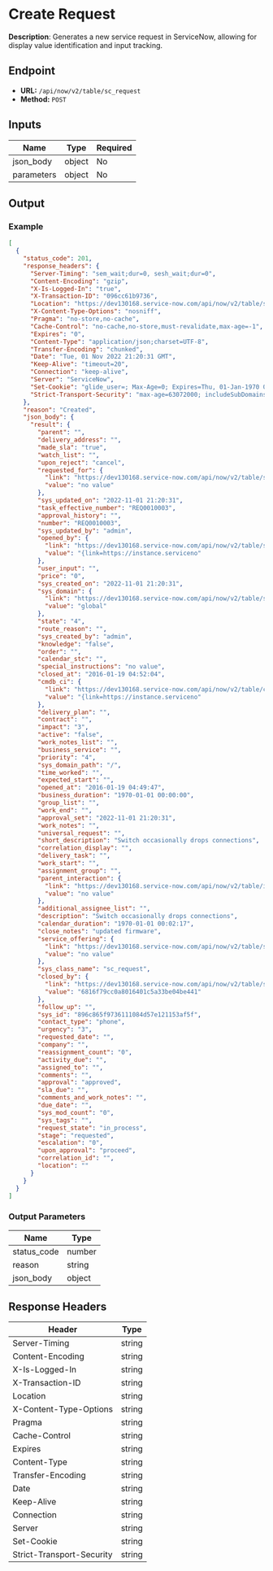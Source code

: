 # Create Request

**Description**: Generates a new service request in ServiceNow, allowing for display value identification and input tracking.

## Endpoint

- **URL:** `/api/now/v2/table/sc_request`
- **Method:** `POST`
## Inputs

| Name | Type | Required |
|------|------|----------|
| json_body | object | No |
| parameters | object | No |
## Output

### Example

```json
[
  {
    "status_code": 201,
    "response_headers": {
      "Server-Timing": "sem_wait;dur=0, sesh_wait;dur=0",
      "Content-Encoding": "gzip",
      "X-Is-Logged-In": "true",
      "X-Transaction-ID": "096cc61b9736",
      "Location": "https://dev130168.service-now.com/api/now/v2/table/sc_request/896c865f9736111084d57e121153af5f",
      "X-Content-Type-Options": "nosniff",
      "Pragma": "no-store,no-cache",
      "Cache-Control": "no-cache,no-store,must-revalidate,max-age=-1",
      "Expires": "0",
      "Content-Type": "application/json;charset=UTF-8",
      "Transfer-Encoding": "chunked",
      "Date": "Tue, 01 Nov 2022 21:20:31 GMT",
      "Keep-Alive": "timeout=20",
      "Connection": "keep-alive",
      "Server": "ServiceNow",
      "Set-Cookie": "glide_user=; Max-Age=0; Expires=Thu, 01-Jan-1970 00:00:10 GMT; Path=/; HttpOnly; SameSite=None; Secure, glide_user_session=; Max-Age=0; Expires=Thu, 01-Jan-1970 00:00:10 GMT; Path=/; HttpOnly; SameSite=None; Secure, glide_user_route=glide.f6d1c4085a807931391acf9b7192b09e; Max-Age=2147483647; Expires=Mon, 20-Nov-2090 00:34:38 GMT; Path=/; HttpOnly; SameSite=None; Secure, glide_session_store=016C8ED79736111084D57E121153AF34; Max-Age=1800; Expires=Tue, 01-Nov-2022 21:50:31 GMT; Path=/; HttpOnly; SameSite=None; Secure",
      "Strict-Transport-Security": "max-age=63072000; includeSubDomains"
    },
    "reason": "Created",
    "json_body": {
      "result": {
        "parent": "",
        "delivery_address": "",
        "made_sla": "true",
        "watch_list": "",
        "upon_reject": "cancel",
        "requested_for": {
          "link": "https://dev130168.service-now.com/api/now/v2/table/sys_user/no value",
          "value": "no value"
        },
        "sys_updated_on": "2022-11-01 21:20:31",
        "task_effective_number": "REQ0010003",
        "approval_history": "",
        "number": "REQ0010003",
        "sys_updated_by": "admin",
        "opened_by": {
          "link": "https://dev130168.service-now.com/api/now/v2/table/sys_user/{link=https://instance.serviceno",
          "value": "{link=https://instance.serviceno"
        },
        "user_input": "",
        "price": "0",
        "sys_created_on": "2022-11-01 21:20:31",
        "sys_domain": {
          "link": "https://dev130168.service-now.com/api/now/v2/table/sys_user_group/global",
          "value": "global"
        },
        "state": "4",
        "route_reason": "",
        "sys_created_by": "admin",
        "knowledge": "false",
        "order": "",
        "calendar_stc": "",
        "special_instructions": "no value",
        "closed_at": "2016-01-19 04:52:04",
        "cmdb_ci": {
          "link": "https://dev130168.service-now.com/api/now/v2/table/cmdb_ci/{link=https://instance.serviceno",
          "value": "{link=https://instance.serviceno"
        },
        "delivery_plan": "",
        "contract": "",
        "impact": "3",
        "active": "false",
        "work_notes_list": "",
        "business_service": "",
        "priority": "4",
        "sys_domain_path": "/",
        "time_worked": "",
        "expected_start": "",
        "opened_at": "2016-01-19 04:49:47",
        "business_duration": "1970-01-01 00:00:00",
        "group_list": "",
        "work_end": "",
        "approval_set": "2022-11-01 21:20:31",
        "work_notes": "",
        "universal_request": "",
        "short_description": "Switch occasionally drops connections",
        "correlation_display": "",
        "delivery_task": "",
        "work_start": "",
        "assignment_group": "",
        "parent_interaction": {
          "link": "https://dev130168.service-now.com/api/now/v2/table/interaction/no value",
          "value": "no value"
        },
        "additional_assignee_list": "",
        "description": "Switch occasionally drops connections",
        "calendar_duration": "1970-01-01 00:02:17",
        "close_notes": "updated firmware",
        "service_offering": {
          "link": "https://dev130168.service-now.com/api/now/v2/table/service_offering/no value",
          "value": "no value"
        },
        "sys_class_name": "sc_request",
        "closed_by": {
          "link": "https://dev130168.service-now.com/api/now/v2/table/sys_user/6816f79cc0a8016401c5a33be04be441",
          "value": "6816f79cc0a8016401c5a33be04be441"
        },
        "follow_up": "",
        "sys_id": "896c865f9736111084d57e121153af5f",
        "contact_type": "phone",
        "urgency": "3",
        "requested_date": "",
        "company": "",
        "reassignment_count": "0",
        "activity_due": "",
        "assigned_to": "",
        "comments": "",
        "approval": "approved",
        "sla_due": "",
        "comments_and_work_notes": "",
        "due_date": "",
        "sys_mod_count": "0",
        "sys_tags": "",
        "request_state": "in_process",
        "stage": "requested",
        "escalation": "0",
        "upon_approval": "proceed",
        "correlation_id": "",
        "location": ""
      }
    }
  }
]
```
### Output Parameters

| Name | Type |
|------|------|
| status_code | number |
| reason | string |
| json_body | object |
## Response Headers

| Header | Type |
|--------|------|
| Server-Timing | string |
| Content-Encoding | string |
| X-Is-Logged-In | string |
| X-Transaction-ID | string |
| Location | string |
| X-Content-Type-Options | string |
| Pragma | string |
| Cache-Control | string |
| Expires | string |
| Content-Type | string |
| Transfer-Encoding | string |
| Date | string |
| Keep-Alive | string |
| Connection | string |
| Server | string |
| Set-Cookie | string |
| Strict-Transport-Security | string |